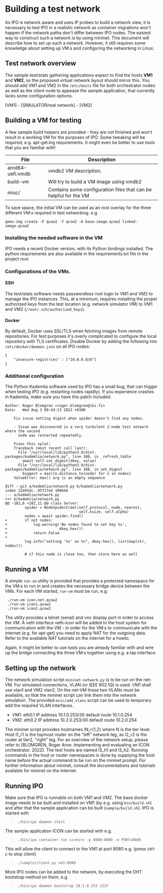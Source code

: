 # Building a test network

As IPO is network aware and uses IP probes to build a network view, it is necessary
to test IPO in a realistic network as container migrations won't happen if the network
paths don't differ between IPO nodes. The easiest way to construct such a network is
by using mininet. This document will describe how to set up such a network. However, it
still requires some knowledge about setting up VM:s and configuring the networking in Linux.


## Test network overview

The sample test/stats gathering applications expect to find the hosts **VM1** and **VM2**, so the
proposed virtual network layout should mirror this. You should add VM1 and VM2 in the
`/etc/hosts` file for both orchestrator nodes as well as the client node to
appease the sample application, that currently lacks some configuration options.

  [VM1] - [SIMULATOR/real network] - [VM2]


## Building a VM for testing

A few sample build helpers are provided - they are not finished and won't
result in a working VM for the purposes of IPO. Some tweaking will be
required, e.g. apt-get:ing requirements. It might even be better to use
tools that you are familiar with!

| File            | Description |
| --------------- | ----------- |
| amd64-uefi.vmdb | vmdb2 VM description. |
| build-vm        | Will try to build a VM image using vmdb2 |
| misc/           | Contains some configuration files that can be helpful for the VM |

To save space, the initial VM can be used as an root overlay for the three
different VM:s required in test networking.
e.g.

	qemu-img create -F qcow2 -f qcow2 -b base-image.qcow2 linked-image.qcow2


### Installing the needed software in the VM

IPO needs a recent Docker version, with its Python bindings installed. The python
requirements are also available in the requirements.txt file in the project root.

### Configurations of the VMs.

#### SSH

The test/stats software needs passwordless root login to VM1 and VM2 to manage
the IPO instances. This, at a minimum, requires installing the proper authorized
keys from the test location (e.g. network simulator VM) to VM1 and VM2 (`/root/.ssh/authorized_keys`).

#### Docker

By default, Docker uses SSL/TLS when fetching images from remote repositories. For
test purposes it's overly complicated to configure the local repository with
TLS certificates. Disable Docker by adding the following into
`/etc/docker/daemon.json` on all IPO nodes:

	{
        "insecure-registries" : ["10.0.0.0/8"]
    }


### Additional configuration

The Python Kademlia software used by IPO has a small bug, that can trigger when
testing IPO (e.g. restarting nodes rapidly). If you experience crashes in Kademlia,
make sure you have this patch included:

```
Author: Roger Blomgren <roger.blomgren@iki.fi>
Date:   Wed Aug 3 09:43:13 2022 +0300

    Fix issue setting digest when spider doesn't find any nodes.

    - Issue was discovered in a very turbulent 2-node test network where the second
      node was restarted repeatedly.

    Fixes this splat:
    Traceback (most recent call last):
      File "/usr/local/lib/python3.9/dist-packages/kademlia/network.py", line 100, in _refresh_table
        await self.set_digest(dkey, value)
      File "/usr/local/lib/python3.9/dist-packages/kademlia/network.py", line 188, in set_digest
        biggest = max([n.distance_to(node) for n in nodes]
    ValueError: max() arg is an empty sequence

diff --git a/kademlia/network.py b/kademlia/network.py
index 12eb5dc..95727e4 100644
--- a/kademlia/network.py
+++ b/kademlia/network.py
@@ -182,6 +182,11 @@ class Server:
         spider = NodeSpiderCrawl(self.protocol, node, nearest,
                                  self.ksize, self.alpha)
         nodes = await spider.find()
+        if not nodes:
+            log.warning('No nodes found to set key %s',
+                        dkey.hex())
+            return False
+
         log.info("setting '%s' on %s", dkey.hex(), list(map(str, nodes)))

         # if this node is close too, then store here as well
```

## Running a VM

A simple `run-vm` utility is provided that provides a protected namespace for the
VM:s to run in and creates the necessary bridge device between the VMs. For each VM 
started, `run-vm` must be run, e.g:

     ./run-vm icon-net.qcow2
     ./run-vm icon1.qcow2
     ./run-vm icon2.qcow2

The utility provides a telnet (serial) and vnc display port in order to access
the VM. A veth interface veth-icon will be added to the host system for
communication with the VM - in order for the VM:s to communicate with the
internet (e.g. for apt-get) you need to apply NAT for the outgoing data.
Refer to the available NAT tutorials on the internet for a howto.

Again, it might be better to use tools you are already familiar with and wire
up the bridge connecting the three VM:s together using e.g. a tap interface.


## Setting up the network

The network simulation script `mininet-network.py` is to be run on the net-VM.
For simulated connections, VLAN (or IEEE 802.1Q) is used. VM1 shall use
vlan1 and VM2 vlan2. On the net-VM these two VLANs must be available,
so that the mininet script can link them into the network simulation. The provided
`misc/add_vlans` script can be used to temporary add the required VLAN interfaces.

- VM1: eth0.1 IP address 10.1.0.253/30 default route 10.1.0.254
- VM2: eth0.2 IP address 10.2.0.253/30 default route 10.2.0.254

The mininet script provides hostnames lN_r{1,2} where N is the tier level.
Host l1_r1 is the topmost router on the "left" network leg, as l2_r2 is
the router at tier2, "right" leg. For an overview of the network setup,
please refer to [BLOMGREN, Roger Arne. Implementing and evaluating an ICON orchestrator. 2022].
The test hosts are named l3_h1 and l3_h2. Running commands in the host or router
namespaces is done by supplying the host name before the actual command to be run
on the mininet prompt. For further information about mininet, consult the documentations
and tutorials available for mininet on the Internet.


## Running IPO

Make sure that IPO is runnable on both VM1 and VM2. The base docker image needs to be
built and installed on VM1 (by e.g. using `bin/build.sh`) and after that the sample application
can be built (`sample/build.sh`). IPO is started with

 > `./bin/ipo daemon start`


The sample application ICON can be started with e.g.

 > `./bin/ipo container run iconsrv -p 8080:8080 -e PORT=8080`


This will allow the client to connect to the VM1 at port 8080 e.g.  (press ctrl-c to stop client)

 > `./sample/client.py vm1:8080`


More IPO nodes can be added to the network, by executing the DHT bootstrap method on them, e.g.

 > `./bin/ipo daemon bootstrap 10.1.0.253 1337`

